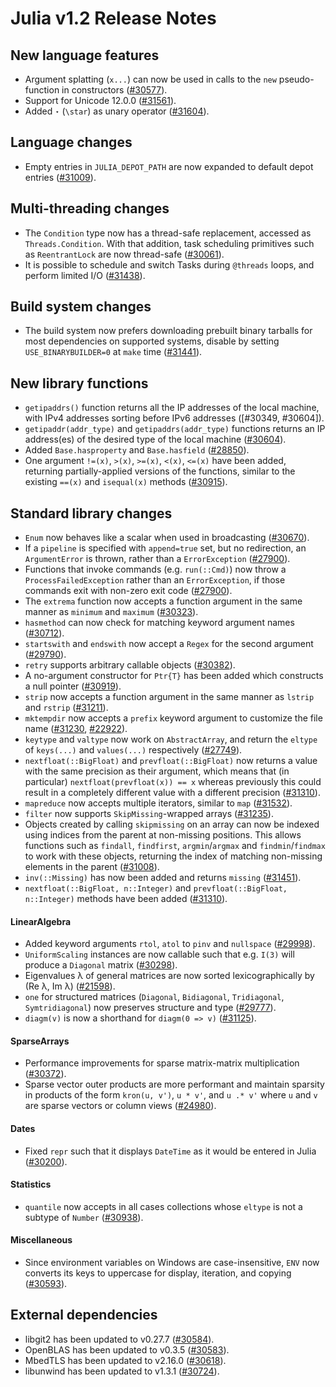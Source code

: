 Julia v1.2 Release Notes
========================

New language features
---------------------

* Argument splatting (`x...`) can now be used in calls to the `new` pseudo-function in
  constructors ([#30577]).
* Support for Unicode 12.0.0 ([#31561]).
* Added `⋆` (`\star`) as unary operator ([#31604]).

Language changes
----------------

* Empty entries in `JULIA_DEPOT_PATH` are now expanded to default depot entries ([#31009]).

Multi-threading changes
-----------------------

* The `Condition` type now has a thread-safe replacement, accessed as `Threads.Condition`.
  With that addition, task scheduling primitives such as `ReentrantLock` are now thread-safe ([#30061]).
* It is possible to schedule and switch Tasks during `@threads` loops, and perform limited I/O ([#31438]).

Build system changes
--------------------

* The build system now prefers downloading prebuilt binary tarballs for most dependencies on
  supported systems, disable by setting `USE_BINARYBUILDER=0` at `make` time ([#31441]).

New library functions
---------------------

* `getipaddrs()` function returns all the IP addresses of the local machine, with IPv4 addresses sorting before IPv6 addresses ([#30349, #30604]).
* `getipaddr(addr_type)` and `getipaddrs(addr_type)` functions returns an IP address(es) of the desired type of the local machine ([#30604]).
* Added `Base.hasproperty` and `Base.hasfield` ([#28850]).
* One argument `!=(x)`, `>(x)`, `>=(x)`, `<(x)`, `<=(x)` have been added, returning partially-applied
  versions of the functions, similar to the existing `==(x)` and `isequal(x)` methods ([#30915]).

Standard library changes
------------------------

* `Enum` now behaves like a scalar when used in broadcasting ([#30670]).
* If a `pipeline` is specified with `append=true` set, but no redirection, an `ArgumentError`
  is thrown, rather than a `ErrorException` ([#27900]).
* Functions that invoke commands (e.g. `run(::Cmd)`) now throw a `ProcessFailedException`
  rather than an `ErrorException`, if those commands exit with non-zero exit code ([#27900]).
* The `extrema` function now accepts a function argument in the same manner as `minimum` and
  `maximum` ([#30323]).
* `hasmethod` can now check for matching keyword argument names ([#30712]).
* `startswith` and `endswith` now accept a `Regex` for the second argument ([#29790]).
* `retry` supports arbitrary callable objects ([#30382]).
* A no-argument constructor for `Ptr{T}` has been added which constructs a null pointer ([#30919]).
* `strip` now accepts a function argument in the same manner as `lstrip` and `rstrip` ([#31211]).
* `mktempdir` now accepts a `prefix` keyword argument to customize the file name ([#31230], [#22922]).
* `keytype` and `valtype` now work on `AbstractArray`, and return the `eltype` of `keys(...)` and
  `values(...)` respectively ([#27749]).
* `nextfloat(::BigFloat)` and `prevfloat(::BigFloat)` now returns a value with the same precision
  as their argument, which means that (in particular) `nextfloat(prevfloat(x)) == x` whereas
  previously this could result in a completely different value with a different precision ([#31310]).
* `mapreduce` now accepts multiple iterators, similar to `map` ([#31532]).
* `filter` now supports `SkipMissing`-wrapped arrays ([#31235]).
* Objects created by calling `skipmissing` on an array can now be indexed using indices
  from the parent at non-missing positions. This allows functions such as
  `findall`, `findfirst`, `argmin`/`argmax` and `findmin`/`findmax` to work with these
  objects, returning the index of matching non-missing elements in the parent ([#31008]).
* `inv(::Missing)` has now been added and returns `missing` ([#31451]).
* `nextfloat(::BigFloat, n::Integer)` and `prevfloat(::BigFloat, n::Integer)` methods
  have been added ([#31310]).

#### LinearAlgebra
* Added keyword arguments `rtol`, `atol` to `pinv` and `nullspace` ([#29998]).
* `UniformScaling` instances are now callable such that e.g. `I(3)` will produce a `Diagonal` matrix ([#30298]).
* Eigenvalues λ of general matrices are now sorted lexicographically by (Re λ, Im λ) ([#21598]).
* `one` for structured matrices (`Diagonal`, `Bidiagonal`, `Tridiagonal`, `Symtridiagonal`) now preserves
  structure and type ([#29777]).
* `diagm(v)` is now a shorthand for `diagm(0 => v)` ([#31125]).

#### SparseArrays
* Performance improvements for sparse matrix-matrix multiplication ([#30372]).
* Sparse vector outer products are more performant and maintain sparsity in products of the
  form `kron(u, v')`, `u * v'`, and `u .* v'` where `u` and `v` are sparse vectors or column
  views ([#24980]).

#### Dates
* Fixed `repr` such that it displays `DateTime` as it would be entered in Julia ([#30200]).

#### Statistics
* `quantile` now accepts in all cases collections whose `eltype` is not a subtype of `Number` ([#30938]).

#### Miscellaneous
* Since environment variables on Windows are case-insensitive, `ENV` now converts its keys
  to uppercase for display, iteration, and copying ([#30593]).

External dependencies
---------------------

* libgit2 has been updated to v0.27.7 ([#30584]).
* OpenBLAS has been updated to v0.3.5 ([#30583]).
* MbedTLS has been updated to v2.16.0 ([#30618]).
* libunwind has been updated to v1.3.1 ([#30724]).

<!--- generated by NEWS-update.jl: -->
[#21598]: https://github.com/JuliaLang/julia/issues/21598
[#22922]: https://github.com/JuliaLang/julia/issues/22922
[#24980]: https://github.com/JuliaLang/julia/issues/24980
[#27749]: https://github.com/JuliaLang/julia/issues/27749
[#27900]: https://github.com/JuliaLang/julia/issues/27900
[#28850]: https://github.com/JuliaLang/julia/issues/28850
[#29777]: https://github.com/JuliaLang/julia/issues/29777
[#29790]: https://github.com/JuliaLang/julia/issues/29790
[#29998]: https://github.com/JuliaLang/julia/issues/29998
[#30061]: https://github.com/JuliaLang/julia/issues/30061
[#30200]: https://github.com/JuliaLang/julia/issues/30200
[#30298]: https://github.com/JuliaLang/julia/issues/30298
[#30323]: https://github.com/JuliaLang/julia/issues/30323
[#30372]: https://github.com/JuliaLang/julia/issues/30372
[#30382]: https://github.com/JuliaLang/julia/issues/30382
[#30577]: https://github.com/JuliaLang/julia/issues/30577
[#30583]: https://github.com/JuliaLang/julia/issues/30583
[#30584]: https://github.com/JuliaLang/julia/issues/30584
[#30593]: https://github.com/JuliaLang/julia/issues/30593
[#30604]: https://github.com/JuliaLang/julia/issues/30604
[#30618]: https://github.com/JuliaLang/julia/issues/30618
[#30670]: https://github.com/JuliaLang/julia/issues/30670
[#30712]: https://github.com/JuliaLang/julia/issues/30712
[#30724]: https://github.com/JuliaLang/julia/issues/30724
[#30915]: https://github.com/JuliaLang/julia/issues/30915
[#30919]: https://github.com/JuliaLang/julia/issues/30919
[#30938]: https://github.com/JuliaLang/julia/issues/30938
[#31008]: https://github.com/JuliaLang/julia/issues/31008
[#31009]: https://github.com/JuliaLang/julia/issues/31009
[#31125]: https://github.com/JuliaLang/julia/issues/31125
[#31211]: https://github.com/JuliaLang/julia/issues/31211
[#31230]: https://github.com/JuliaLang/julia/issues/31230
[#31235]: https://github.com/JuliaLang/julia/issues/31235
[#31310]: https://github.com/JuliaLang/julia/issues/31310
[#31438]: https://github.com/JuliaLang/julia/issues/31438
[#31441]: https://github.com/JuliaLang/julia/issues/31441
[#31451]: https://github.com/JuliaLang/julia/issues/31451
[#31532]: https://github.com/JuliaLang/julia/issues/31532
[#31561]: https://github.com/JuliaLang/julia/issues/31561
[#31604]: https://github.com/JuliaLang/julia/issues/31604
